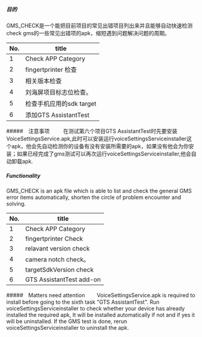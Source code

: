 ##### 目的 

  GMS_CHECK是一个能把目前项目的常见出错项目列出来并且能够自动快速检测check gms的一些常见出错项的apk，缩短遇到问题解决问题的周期。

| No.  | title                    |
| ---- | ------------------------ |
| 1    | Check APP Category       |
| 2    | fingertprinter 检查      |
| 3    | 相关版本检查             |
| 4    | 刘海屏项目标志位检查。   |
| 5    | 检查手机应用的sdk target |
| 6    | 添加GTS AssistantTest    |

#####　注意事项
　　
  在测试第六个项目GTS AssistantTest时先要安装VoiceSettingsService.apk,此时可以安装运行voiceSettingsServiceinstaller这个apk，他会先自动检测你的设备有没有安装所需要的apk，如果没有他会为你安装；如果已经完成了gms测试可以再次运行voiceSettingsServiceinstaller,他会自动卸载apk.

##### Functionality 

  
  GMS_CHECK is an apk file which is able to list and check the general GMS error items automatically, shorten the circle of problem encounter and solving.

| No.  | title                    |
| ---- | ------------------------ |
| 1    | Check APP Category       |
| 2    | fingertprinter Check      |
| 3    | relavant version check     |
| 4    | camera notch check。   |
| 5    | targetSdkVersion check |
| 6    | GTS AssistantTest add-on    |

#####　Matters need attention
　　VoiceSettingsService.apk is required to install before going to the sixth task "GTS AssistantTest". Run voiceSettingsServiceinstaller to check whether your device has already installed the required apk, It will be installed automatically if not and if yes it will be uninstalled. If the GMS test is done, rerun voiceSettingsServiceinstaller to uninstall the apk. 
